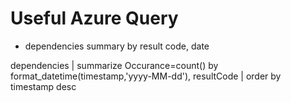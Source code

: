 # Useful Azure Query

- dependencies summary by result code, date

dependencies
| summarize Occurance=count() by format_datetime(timestamp,'yyyy-MM-dd'), resultCode
| order by timestamp desc
